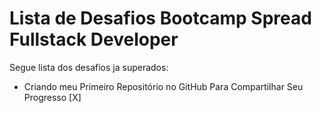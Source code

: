 # Lista de Desafios Bootcamp Spread Fullstack Developer
Segue lista dos desafios ja superados:

 - Criando meu Primeiro Repositório no GitHub Para Compartilhar Seu Progresso [X]
